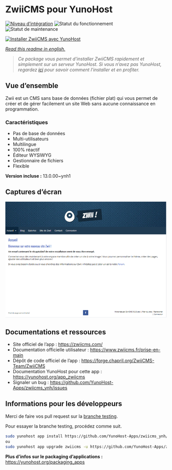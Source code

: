 <!--
N.B.: This README was automatically generated by https://github.com/YunoHost/apps/tree/master/tools/README-generator
It shall NOT be edited by hand.
-->

# ZwiiCMS pour YunoHost

[![Niveau d’intégration](https://dash.yunohost.org/integration/zwiicms.svg)](https://dash.yunohost.org/appci/app/zwiicms) ![Statut du fonctionnement](https://ci-apps.yunohost.org/ci/badges/zwiicms.status.svg) ![Statut de maintenance](https://ci-apps.yunohost.org/ci/badges/zwiicms.maintain.svg)

[![Installer ZwiiCMS avec YunoHost](https://install-app.yunohost.org/install-with-yunohost.svg)](https://install-app.yunohost.org/?app=zwiicms)

*[Read this readme in english.](./README.md)*

> *Ce package vous permet d’installer ZwiiCMS rapidement et simplement sur un serveur YunoHost.
Si vous n’avez pas YunoHost, regardez [ici](https://yunohost.org/#/install) pour savoir comment l’installer et en profiter.*

## Vue d’ensemble

Zwii est un CMS sans base de données (fichier plat) qui vous permet de créer et de gérer facilement un site Web sans aucune connaissance en programmation.

### Caractéristiques

- Pas de base de données
- Multi-utilisateurs
- Multilingue
- 100% réactif
- Éditeur WYSIWYG
- Gestionnaire de fichiers
- Flexible


**Version incluse :** 13.0.00~ynh1

## Captures d’écran

![Capture d’écran de ZwiiCMS](./doc/screenshots/dashboard.png)

## Documentations et ressources

* Site officiel de l’app : <https://zwiicms.com/>
* Documentation officielle utilisateur : <https://www.zwiicms.fr/prise-en-main>
* Dépôt de code officiel de l’app : <https://forge.chapril.org/ZwiiCMS-Team/ZwiiCMS>
* Documentation YunoHost pour cette app : <https://yunohost.org/app_zwiicms>
* Signaler un bug : <https://github.com/YunoHost-Apps/zwiicms_ynh/issues>

## Informations pour les développeurs

Merci de faire vos pull request sur la [branche testing](https://github.com/YunoHost-Apps/zwiicms_ynh/tree/testing).

Pour essayer la branche testing, procédez comme suit.

``` bash
sudo yunohost app install https://github.com/YunoHost-Apps/zwiicms_ynh/tree/testing --debug
ou
sudo yunohost app upgrade zwiicms -u https://github.com/YunoHost-Apps/zwiicms_ynh/tree/testing --debug
```

**Plus d’infos sur le packaging d’applications :** <https://yunohost.org/packaging_apps>
